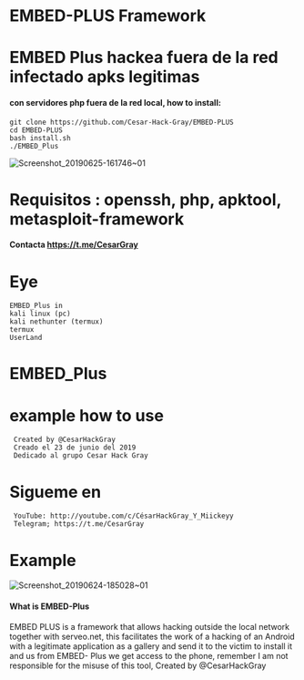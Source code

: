 # EMBED-PLUS Framework
# EMBED Plus hackea fuera de la red infectado apks legitimas
#### con servidores php fuera de la red local, how to install:

    git clone https://github.com/Cesar-Hack-Gray/EMBED-PLUS
    cd EMBED-PLUS
    bash install.sh
    ./EMBED_Plus
    
  ![Screenshot_20190625-161746~01](https://user-images.githubusercontent.com/46208706/60137733-20d79080-9765-11e9-8a1e-3ab8059abad9.png)

 # Requisitos : openssh, php, apktool, metasploit-framework
 #### Contacta https://t.me/CesarGray
 # Eye
 
 
    EMBED_Plus in
    kali linux (pc)
    kali nethunter (termux)
    termux
    UserLand 
    
  # EMBED_Plus 
  # example how to use
  
  
     Created by @CesarHackGray 
     Creado el 23 de junio del 2019
     Dedicado al grupo Cesar Hack Gray
     
# Sigueme en
    
     YouTube: http://youtube.com/c/CésarHackGray_Y_Miickeyy
     Telegram; https://t.me/CesarGray

# Example
![Screenshot_20190624-185028~01](https://user-images.githubusercontent.com/46208706/60137981-eb7f7280-9765-11e9-80b9-305d6c460fa8.png)

#### What is EMBED-Plus

   EMBED PLUS is a framework that allows hacking outside the local network together with serveo.net, this facilitates the work of a hacking of an Android with a legitimate application as a gallery and send it to the victim to install it and us from EMBED- Plus we get access to the phone, remember I am not responsible for the misuse of this tool, Created by @CesarHackGray
